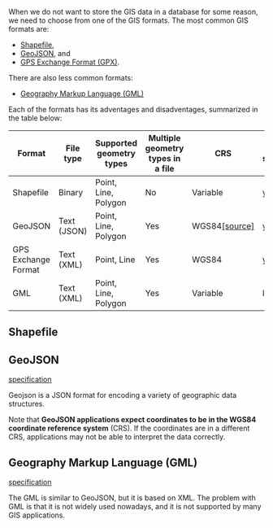 When we do not want to store the GIS data in a database for some reason, we need to choose from one of the GIS formats. The most common GIS formats are:

- [Shapefile](https://en.wikipedia.org/wiki/Shapefile),
- [GeoJSON](https://en.wikipedia.org/wiki/GeoJSON), and
- [GPS Exchange Format (GPX)](https://en.wikipedia.org/wiki/GPS_Exchange_Format).

There are also less common formats:

- [Geography Markup Language (GML)](https://en.wikipedia.org/wiki/Geography_Markup_Language)

Each of the formats has its adventages and disadventages, summarized in the table below:

| Format | File type | Supported geometry types | Multiple geometry types in a file | CRS | QGIS support | extension |
|--------|-----------|--------------------------|--------------------------------------|-----|-----------|-|
| Shapefile | Binary | Point, Line, Polygon | No | Variable | yes | .shp, .shx, .dbf | 
| GeoJSON | Text (JSON)| Point, Line, Polygon | Yes | WGS84[[source]](https://www.rfc-editor.org/rfc/rfc7946#section-4) | yes | .geojson |
| GPS Exchange Format | Text (XML)| Point, Line | Yes | WGS84 | yes | .gpx |
| GML | Text (XML)| Point, Line, Polygon | Yes | Variable | limited | .gml |



## Shapefile


## GeoJSON
[specification](https://datatracker.ietf.org/doc/html/rfc7946)

Geojson is a JSON format for encoding a variety of geographic data structures.

Note that **GeoJSON applications expect coordinates to be in the WGS84 coordinate reference system** (CRS). If the coordinates are in a different CRS, applications may not be able to interpret the data correctly.

## Geography Markup Language (GML)
[specification](https://www.ogc.org/publications/standard/gml/)

The GML is similar to GeoJSON, but it is based on XML. The problem with GML is that it is not widely used nowadays, and it is not supported by many GIS applications.
